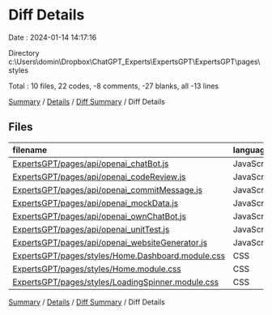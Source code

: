 # Diff Details

Date : 2024-01-14 14:17:16

Directory c:\\Users\\domin\\Dropbox\\ChatGPT_Experts\\ExpertsGPT\\ExpertsGPT\\pages\\styles

Total : 10 files,  22 codes, -8 comments, -27 blanks, all -13 lines

[Summary](results.md) / [Details](details.md) / [Diff Summary](diff.md) / Diff Details

## Files
| filename | language | code | comment | blank | total |
| :--- | :--- | ---: | ---: | ---: | ---: |
| [ExpertsGPT/pages/api/openai_chatBot.js](/ExpertsGPT/pages/api/openai_chatBot.js) | JavaScript | -49 | -6 | -15 | -70 |
| [ExpertsGPT/pages/api/openai_codeReview.js](/ExpertsGPT/pages/api/openai_codeReview.js) | JavaScript | -42 | -5 | -13 | -60 |
| [ExpertsGPT/pages/api/openai_commitMessage.js](/ExpertsGPT/pages/api/openai_commitMessage.js) | JavaScript | -27 | -1 | -9 | -37 |
| [ExpertsGPT/pages/api/openai_mockData.js](/ExpertsGPT/pages/api/openai_mockData.js) | JavaScript | -31 | -1 | -9 | -41 |
| [ExpertsGPT/pages/api/openai_ownChatBot.js](/ExpertsGPT/pages/api/openai_ownChatBot.js) | JavaScript | -27 | -2 | -4 | -33 |
| [ExpertsGPT/pages/api/openai_unitTest.js](/ExpertsGPT/pages/api/openai_unitTest.js) | JavaScript | -47 | -5 | -11 | -63 |
| [ExpertsGPT/pages/api/openai_websiteGenerator.js](/ExpertsGPT/pages/api/openai_websiteGenerator.js) | JavaScript | -16 | 0 | -6 | -22 |
| [ExpertsGPT/pages/styles/Home.Dashboard.module.css](/ExpertsGPT/pages/styles/Home.Dashboard.module.css) | CSS | 50 | 1 | 17 | 68 |
| [ExpertsGPT/pages/styles/Home.module.css](/ExpertsGPT/pages/styles/Home.module.css) | CSS | 192 | 10 | 20 | 222 |
| [ExpertsGPT/pages/styles/LoadingSpinner.module.css](/ExpertsGPT/pages/styles/LoadingSpinner.module.css) | CSS | 19 | 1 | 3 | 23 |

[Summary](results.md) / [Details](details.md) / [Diff Summary](diff.md) / Diff Details